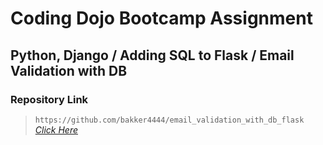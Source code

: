 # Coding Dojo Bootcamp Assignment
## Python, Django / Adding SQL to Flask / Email Validation with DB

### Repository Link  

> ``` https://github.com/bakker4444/email_validation_with_db_flask ```  
> _[Click Here](https://github.com/bakker4444/email_validation_with_db_flask)_  
